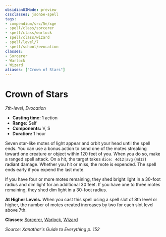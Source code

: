 ```yaml
---
obsidianUIMode: preview
cssclasses: json5e-spell
tags:
- compendium/src/5e/xge
- spell/class/sorcerer
- spell/class/warlock
- spell/class/wizard
- spell/level/7
- spell/school/evocation
classes:
- Sorcerer
- Warlock
- Wizard
aliases: ["Crown of Stars"]
---
```

# Crown of Stars
*7th-level, Evocation*  

- **Casting time:** 1 action
- **Range:** Self
- **Components:** V, S
- **Duration:** 1 hour

Seven star-like motes of light appear and orbit your head until the spell ends. You can use a bonus action to send one of the motes streaking toward one creature or object within 120 feet of you. When you do so, make a ranged spell attack. On a hit, the target takes `dice: 4d12|avg` (`4d12`) radiant damage. Whether you hit or miss, the mote is expended. The spell ends early if you expend the last mote.

If you have four or more motes remaining, they shed bright light in a 30-foot radius and dim light for an additional 30 feet. If you have one to three motes remaining, they shed dim light in a 30-foot radius.

**At Higher Levels.** When you cast this spell using a spell slot of 8th level or higher, the number of motes created increases by two for each slot level above 7th.

**Classes**: [Sorcerer](4-Resources/Compendium/classes/sorcerer.md), [Warlock](4-Resources/Compendium/classes/warlock.md), [Wizard](4-Resources/Compendium/classes/wizard.md)

*Source: Xanathar's Guide to Everything p. 152*